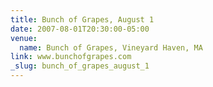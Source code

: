 ```yaml
---
title: Bunch of Grapes, August 1
date: 2007-08-01T20:30:00-05:00
venue:
  name: Bunch of Grapes, Vineyard Haven, MA
link: www.bunchofgrapes.com
_slug: bunch_of_grapes_august_1
---
```

